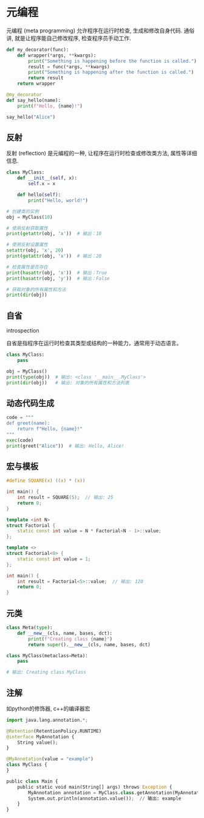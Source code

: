 # 元编程

元编程 (meta programming) 允许程序在运行时检查, 生成和修改自身代码. 通俗讲, 就是让程序能自己修改程序, 检查程序员手动工作.  

```python
def my_decorator(func):
    def wrapper(*args, **kwargs):
        print("Something is happening before the function is called.")
        result = func(*args, **kwargs)
        print("Something is happening after the function is called.")
        return result
    return wrapper

@my_decorator
def say_hello(name):
    print(f"Hello, {name}!")

say_hello("Alice")
```

## 反射

反射 (reflection) 是元编程的一种, 让程序在运行时检查或修改类方法, 属性等详细信息.

```python
class MyClass:
    def __init__(self, x):
        self.x = x

    def hello(self):
        print("Hello, world!")

# 创建类的实例
obj = MyClass(10)

# 使用反射获取属性
print(getattr(obj, 'x'))  # 输出：10

# 使用反射设置属性
setattr(obj, 'x', 20)
print(getattr(obj, 'x'))  # 输出：20

# 检查属性是否存在
print(hasattr(obj, 'x'))  # 输出：True
print(hasattr(obj, 'y'))  # 输出：False

# 获取对象的所有属性和方法
print(dir(obj))

```

## 自省

introspection

自省是指程序在运行时检查其类型或结构的一种能力，通常用于动态语言。

```python
class MyClass:
    pass

obj = MyClass()
print(type(obj))  # 输出: <class '__main__.MyClass'>
print(dir(obj))   # 输出: 对象的所有属性和方法列表

```

## 动态代码生成 

```python
code = """
def greet(name):
    return f"Hello, {name}!"
"""
exec(code)
print(greet("Alice"))  # 输出: Hello, Alice!
```

## 宏与模板

```c
#define SQUARE(x) ((x) * (x))

int main() {
    int result = SQUARE(5);  // 输出: 25
    return 0;
}
```

```cpp
template <int N>
struct Factorial {
    static const int value = N * Factorial<N - 1>::value;
};

template <>
struct Factorial<0> {
    static const int value = 1;
};

int main() {
    int result = Factorial<5>::value;  // 输出: 120
    return 0;
}
```

## 元类

```python
class Meta(type):
    def __new__(cls, name, bases, dct):
        print(f"Creating class {name}")
        return super().__new__(cls, name, bases, dct)

class MyClass(metaclass=Meta):
    pass

# 输出: Creating class MyClass

```

## 注解

如python的修饰器, c++的编译器宏

```python
import java.lang.annotation.*;

@Retention(RetentionPolicy.RUNTIME)
@interface MyAnnotation {
    String value();
}

@MyAnnotation(value = "example")
class MyClass {
}

public class Main {
    public static void main(String[] args) throws Exception {
        MyAnnotation annotation = MyClass.class.getAnnotation(MyAnnotation.class);
        System.out.println(annotation.value());  // 输出: example
    }
}

```

